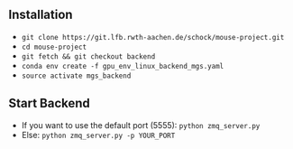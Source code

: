 ## Installation

* ``git clone https://git.lfb.rwth-aachen.de/schock/mouse-project.git``
* ``cd mouse-project``
* ``git fetch && git checkout backend``
* ``conda env create -f gpu_env_linux_backend_mgs.yaml``
* ``source activate mgs_backend``

## Start Backend
* If you want to use the default port (5555):
	``python zmq_server.py``
* Else:
	``python zmq_server.py -p YOUR_PORT``